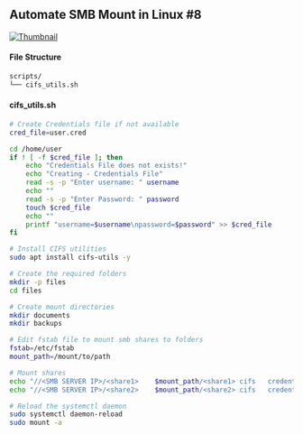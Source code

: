 ## Automate SMB Mount in Linux #8

[![Thumbnail](https://img.youtube.com/vi/hdtW19TRdIU/maxresdefault.jpg)](https://www.youtube.com/watch?v=hdtW19TRdIU)


#### File Structure
```bash
scripts/
└── cifs_utils.sh
```

#### cifs_utils.sh
```bash
# Create Credentials file if not available
cred_file=user.cred

cd /home/user
if ! [ -f $cred_file ]; then
	echo "Credentials File does not exists!"
	echo "Creating - Credentials File"
	read -s -p "Enter username: " username
	echo ""
	read -s -p "Enter Password: " password
	touch $cred_file
	echo ""
	printf "username=$username\npassword=$password" >> $cred_file
fi

# Install CIFS utilities
sudo apt install cifs-utils -y

# Create the required folders
mkdir -p files
cd files

# Create mount directories
mkdir documents
mkdir backups

# Edit fstab file to mount smb shares to folders
fstab=/etc/fstab
mount_path=/mount/to/path

# Mount shares
echo "//<SMB SERVER IP>/<share1>	$mount_path/<share1> cifs	credentials=/home/user/$cred_file,uid=$username	0	0" | sudo tee -a $fstab
echo "//<SMB SERVER IP>/<share2>	$mount_path/<share2> cifs	credentials=/home/user/$cred_file,uid=$username	0	0" | sudo tee -a $fstab

# Reload the systemctl daemon
sudo systemctl daemon-reload
sudo mount -a
```
